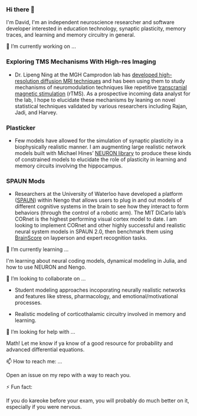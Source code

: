 ### Hi there 👋

<!--
**davidcas9/davidcas9** is a ✨ _special_ ✨ repository because its `README.md` (this file) appears on your GitHub profile.

Here are some ideas to get you started:

- 🔭 I’m currently working on ...
- 🌱 I’m currently learning ...
- 👯 I’m looking to collaborate on ...
- 🤔 I’m looking for help with ...
- 💬 Ask me about ...
- 📫 How to reach me: ...
- 😄 Pronouns: ...
- ⚡ Fun fact: ...
-->

I'm David, I'm an independent neuroscience researcher and software developer interested in education technology, synaptic plasticity, memory traces, and learning and memory circuitry in general.

🔭 I’m currently working on ...

 ### Exploring TMS Mechanisms With High-res Imaging

* Dr. Lipeng Ning at the MGH Camprodon lab has [developed high-resolution diffusion MRI techniques](https://www.sciencedirect.com/science/article/abs/pii/S1053811915009738) and has been using them to study mechanisms of neuromodulation techniques like repetitive [transcranial magnetic stimulation](https://www.britannica.com/science/transcranial-magnetic-stimulation) (rTMS). As a prospective incoming data analyst for the lab, I hope to elucidate these mechanisms by leaning on novel statistical techniques validated by various researchers including Rajan, Jadi, and Harvey.

### Plasticker

* Few models have allowed for the simulation of synaptic plasticity in a biophysically realistic manner. I am augmenting large realistic network models built with Michael Hines’ [NEURON library](https://www.neuron.yale.edu/neuron/) to produce these kinds of constrained models to elucidate the role of plasticity in learning and memory circuits involving the hippocampus.

### SPAUN Mods

* Researchers at the University of Waterloo have developed a platform ([SPAUN](https://xchoo.github.io/spaun2.0/)) within Nengo that allows users to plug in and out models of different cognitive systems in the brain to see how they interact to form behaviors (through the control of a robotic arm). The MIT DiCarlo lab’s CORnet is the highest performing visual cortex model to date. I am looking to implement CORnet and other highly successful and realistic neural system models in SPAUN 2.0, then benchmark them using [BrainScore](http://www.brain-score.org/) on layperson and expert recognition tasks.

🌱 I’m currently learning ...

I'm learning about neural coding models, dynamical modeling in Julia, and how to use NEURON and Nengo.

👯 I’m looking to collaborate on ...

* Student modeling approaches incoporating neurally realistic networks and features like stress, pharmacology, and emotional/motivational processes.

* Realistic modeling of corticothalamic circuitry involved in memory and learning.

🤔 I’m looking for help with ...

Math! Let me know if ya know of a good resource for probability and advanced differential equations.

📫 How to reach me: ...

Open an issue on my repo with a way to reach you.

⚡ Fun fact: 

If you do kareoke before your exam, you will probably do much better on it, especially if you were nervous.
